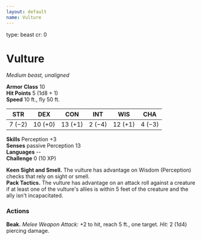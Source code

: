 ```yaml
---
layout: default
name: Vulture
---
```

type: beast
cr: 0

# Vulture 
_Medium beast, unaligned_

**Armor Class** 10    
**Hit Points** 5 (1d8 + 1)    
**Speed** 10 ft., fly 50 ft.

| STR     | DEX     | CON     | INT     | WIS     | CHA     |
|---------|---------|---------|---------|---------|---------|
| 7 (−2)  | 10 (+0) | 13 (+1) | 2 (−4)  | 12 (+1) | 4 (−3)  |

**Skills** Perception +3    
**Senses** passive Perception 13    
**Languages** --    
**Challenge** 0 (10 XP) 

**Keen Sight and Smell.** The vulture has advantage on Wisdom (Perception) checks that rely on sight or smell.    
**Pack Tactics.** The vulture has advantage on an attack roll against a creature if at least one of the vulture's allies is within 5 feet of the creature and the ally isn't incapacitated. 

### Actions 
**Beak.** _Melee Weapon Attack:_ +2 to hit, reach 5 ft., one target. _Hit:_ 2 (1d4) piercing damage. 
